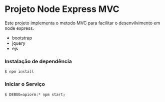 # Projeto Node Express MVC

Este projeto implementa o metodo MVC para facilitar o desenvilvimento em node express.

* bootstrap
* jquery
* ejs

### Instalação de dependência

``` shell
$ npm install
```
### Iniciar o Serviço

``` shell
$ DEBUG=apiorm:* npm start;
```